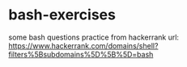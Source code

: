 # bash-exercises
some bash questions practice from hackerrank
url: https://www.hackerrank.com/domains/shell?filters%5Bsubdomains%5D%5B%5D=bash
